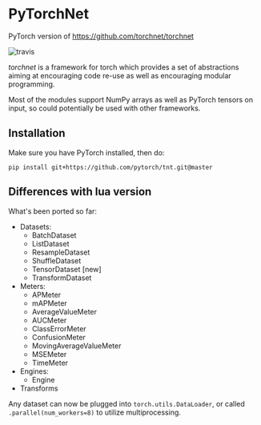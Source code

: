 PyTorchNet
==========

PyTorch version of https://github.com/torchnet/torchnet

![travis](https://travis-ci.org/pytorch/tnt.svg?branch=master)

_torchnet_ is a framework for torch which provides a set of abstractions aiming
at encouraging code re-use as well as encouraging modular programming.

Most of the modules support NumPy arrays as well as PyTorch tensors on input,
so could potentially be used with other frameworks.

## Installation

Make sure you have PyTorch installed, then do:

```buildoutcfg
pip install git+https://github.com/pytorch/tnt.git@master
```

## Differences with lua version

What's been ported so far:

 * Datasets:
   * BatchDataset
   * ListDataset
   * ResampleDataset
   * ShuffleDataset
   * TensorDataset [new]
   * TransformDataset
 * Meters:
   * APMeter
   * mAPMeter
   * AverageValueMeter
   * AUCMeter
   * ClassErrorMeter
   * ConfusionMeter
   * MovingAverageValueMeter
   * MSEMeter
   * TimeMeter
 * Engines:
   * Engine
 * Transforms

 Any dataset can now be plugged into `torch.utils.DataLoader`, or called
 `.parallel(num_workers=8)` to utilize multiprocessing.
